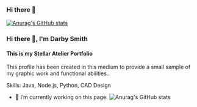 ### Hi there 👋

<!--
**Stellaratelier/Stellaratelier** is a ✨ _special_ ✨ repository because its `README.md` (this file) appears on your GitHub profile.

Here are some ideas to get you started:

- 🔭 I’m currently working on ...
- 🌱 I’m currently learning ...
- 👯 I’m looking to collaborate on ...
- 🤔 I’m looking for help with ...
- 💬 Ask me about ...
- 📫 How to reach me: ...
- 😄 Pronouns: ...
- ⚡ Fun fact: ...
-->
[![Anurag's GitHub stats](https://github-readme-stats.vercel.app/api?username=Stellaratelier
)](https://github.com/anuraghazra/github-readme-stats)
### Hi there 👋, I'm Darby Smith
#### This is my Stellar Atelier Portfolio

This profile has been created in this medium to provide a small sample of my graphic work and functional abilities..

Skills: Java, Node.js, Python, CAD Design

- 🔭 I’m currently working on this page. 
![Anurag's GitHub stats](https://github-readme-stats.vercel.app/api?username=stellaratelier&show_icons=true&theme=radical)



